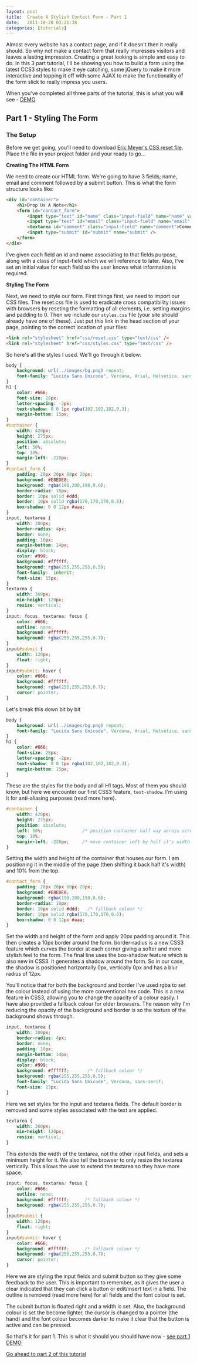 ```yaml
---
layout: post
title:  Create A Stylish Contact Form - Part 1
date:   2011-10-28 03:21:38
categories: [tutorials]
---
```


Almost every website has a contact page, and if it doesn't then it really should. So why not make a contact form that really impresses visitors and leaves a lasting impression. Creating a great looking is simple and easy to do. In this 3 part tutorial, I'll be showing you how to build a form using the latest CCS3 styles to make it eye catching, some jQuery to make it more interactive and topping it off with some AJAX to make the functionality of the form slick to really impress you users.

When you've completed all three parts of the tutorial, this is what you will see - [DEMO](http://benholland.me/demo/stylish-contact-form/stylish-contact-form-with-jquery-and-ajax.html)

## Part 1 - Styling The Form

### The Setup

Before we get going, you'll need to download [Eric Meyer's CSS reset file](http://meyerweb.com/eric/tools/css/reset/reset.css). Place the file in your project folder and your ready to go...

**Creating The HTML Form**

We need to create our HTML form. We're going to have 3 fields; name, email and comment followed by a submit button. This is what the form structure looks like:

```html
<div id="container">
    <h1>Drop Us A Note</h1>
    <form id="contact_form">
        <input type="text" id="name" class="input-field" name="name" value="Name *" />
        <input type="text" id="email" class="input-field" name="email" value="Email *" />
        <textarea id="comment" class="input-field" name="comment">Comment *</textarea>
        <input type="submit" id="submit" name="submit" />
    </form>
</div>
```

I've given each field an id and name associating to that fields purpose, along with a class of input-field which we will reference to later. Also, I've set an initial value for each field so the user knows what information is required.

**Styling The Form**

Next, we need to style our form. First things first, we need to import our CSS files. The reset.css file is used to eradicate cross compatibility issues with browsers by reseting the formatting of all elements, i.e. setting margins and padding to 0. Then we include our `styles.css` file (your site should already have one of these). Just put this link in the head section of your page, pointing to the correct location of your files:

```html
<link rel="stylesheet" href="css/reset.css" type="text/css" />
<link rel="stylesheet" href="css/styles.css" type="text/css" />
```

So here's all the styles I used. We'll go through it below:

```css
body {
    background: url(../images/bg.png) repeat;
    font-family: "Lucida Sans Unicode", Verdana, Arial, Helvetica, sans-serif;
}
h1 {
    color: #666;
    font-size: 28px;
    letter-spacing: -2px;
    text-shadow: 0 0 1px rgba(102,102,102,0.3);
    margin-bottom: 15px;
}
#container {
    width: 420px;
    height: 275px;
    position: absolute;
    left: 50%;
    top: 10%;
    margin-left: -220px;
}
#contact_form {
    padding: 20px 20px 60px 20px;
    background: #E8EDE8;
    background: rgba(190,200,190,0.6);
    border-radius: 10px;
    border: 10px solid #ddd;
    border: 10px solid rgba(170,170,170,0.6);
    box-shadow: 0 0 12px #aaa;
}
input, textarea {
    width: 300px;
    border-radius: 4px;
    border: none;
    padding: 10px;
    margin-bottom: 14px;
    display: block;
    color: #999;
    background: #ffffff;
    background: rgba(255,255,255,0.5);
    font-family:  inherit;
    font-size: 13px;
}
textarea {
    width: 360px;
    min-height: 120px;
    resize: vertical;
}
input: focus, textarea: focus {
    color: #666;
    outline: none;
    background: #ffffff;
    background: rgba(255,255,255,0.7);
}
input#submit {
    width: 120px;
    float: right;
}
input#submit: hover {
    color: #666;
    background: #ffffff;
    background: rgba(255,255,255,0.7);
    cursor: pointer;
}
```

Let's break this down bit by bit

```css
body {
    background: url(../images/bg.png) repeat;
    font-family: "Lucida Sans Unicode", Verdana, Arial, Helvetica, sans-serif;
}
h1 {
    color: #666;
    font-size: 28px;
    letter-spacing: -2px;
    text-shadow: 0 0 1px rgba(102,102,102,0.3);
    margin-bottom: 15px;
}
```

These are the styles for the body and all H1 tags. Most of them you should know, but here we encounter our first CSS3 feature, `text-shadow`. I'm using it for anti-aliasing purposes (read more here).

```css
#container {
    width: 420px;
    height: 275px;
    position: absolute;
    left: 50%;               /* position container half way across screen */
    top: 10%;
    margin-left: -220px;     /* move container left by half it's width */
}
```

Setting the width and height of the container that houses our form. I am positioning it in the middle of the page (then shifting it back half it's width) and 10% from the top.

```css
#contact_form {
    padding: 20px 20px 60px 20px;
    background: #E8EDE8;
    background: rgba(190,200,190,0.6);
    border-radius: 10px;
    border: 10px solid #ddd;   /* fallback colour */
    border: 10px solid rgba(170,170,170,0.6);
    box-shadow: 0 0 12px #aaa;
}
```

Set the width and height of the form and apply 20px padding around it. This then creates a 10px border around the form. border-radius is a new CSS3 feature which curves the border at each corner giving a softer and more stylish feel to the form. The final line uses the box-shadow feature which is also new in CSS3. It generates a shadow around the form. So in our case, the shadow is positioned horizontally 0px, vertically 0px and has a blur radius of 12px.

You'll notice that for both the background and border I've used rgba to set the colour instead of using the more conventional hex code. This is a new feature in CSS3, allowing you to change the opacity of a colour easily. I have also provided a fallback colour for older browsers. The reason why I'm reducing the opacity of the background and border is so the texture of the background shows through.

```css
input, textarea {
    width: 300px;
    border-radius: 4px;
    border: none;
    padding: 10px;
    margin-bottom: 14px;
    display: block;
    color: #999;
    background: #ffffff;       /* fallback colour */
    background: rgba(255,255,255,0.5);
    font-family: "Lucida Sans Unicode", Verdana, sans-serif;
    font-size: 13px;
}
```

Here we set styles for the input and textarea fields. The default border is removed and some styles associated with the text are applied.

```css
textarea {
    width: 360px;
    min-height: 120px;
    resize: vertical;
}
```

This extends the width of the textarea, not the other input fields, and sets a minimum height for it. We also tell the browser to only resize the textarea vertically. This allows the user to extend the textarea so they have more space.

```css
input: focus, textarea: focus {
    color: #666;
    outline: none;
    background: #ffffff;      /* fallback colour */
    background: rgba(255,255,255,0.7);
}
input#submit {
    width: 120px;
    float: right;
}
input#submit: hover {
    color: #666;
    background: #ffffff;      /* fallback colour */
    background: rgba(255,255,255,0.7);
    cursor: pointer;
}
```

Here we are styling the input fields and submit button so they give some feedback to the user. This is important to remember, as it gives the user a clear indicated that they can click a button or edit/insert text in a field. The outline is removed (read more here) for all fields and the font colour is set.

The submit button is floated right and a width is set. Also, the background colour is set the become lighter, the cursor is changed to a pointer (the hand) and the font colour becomes darker to make it clear that the button is active and can be pressed.

So that's it for part 1. This is what it should you should have now - [see part 1 DEMO](http://benholland.me/demo/stylish-contact-form/demo-part1.html)

[Go ahead to part 2 of this tutorial](http://benholland.me/coding/create-a-stylish-contact-form-part-2/)
